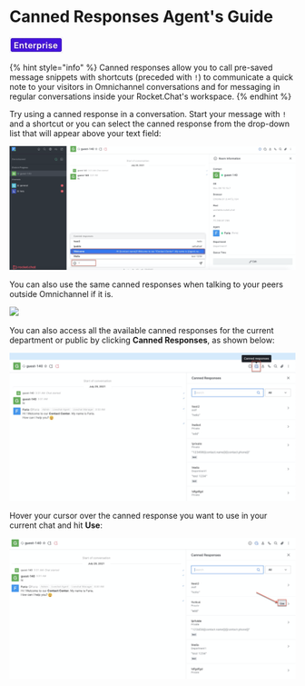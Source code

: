 # Canned Responses Agent's Guide

![](../../../../../.gitbook/assets/enterprise.jpg)

{% hint style="info" %}
Canned responses allow you to call pre-saved message snippets with shortcuts \(preceded with `!`\) to communicate a quick note to your visitors in Omnichannel conversations and for messaging in regular conversations inside your Rocket.Chat's workspace.
{% endhint %}

Try using a canned response in a conversation. Start your message with `!` and a shortcut or you can select the canned response from the drop-down list that will appear above your text field:

![](../../../../../.gitbook/assets/image%20%28496%29.png)

You can also use the same canned responses when talking to your peers outside Omnichannel if it is.

![](../../../../../.gitbook/assets/canned.gif)

You can also access all the available canned responses for the current department or public by clicking **Canned Responses**, as shown below:

![](../../../../../.gitbook/assets/image%20%28515%29.png)

Hover your cursor over the canned response you want to use in your current chat and hit **Use**:

![](../../../../../.gitbook/assets/image%20%28513%29.png)



